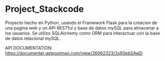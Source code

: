 # Project_Stackcode

Proyecto hecho en Python, usando el Framework Flask para la creacion de una pagina web y un API RESTful
y base de datos mySQL para almacenar a los usuarios.
Se utilizo SQLAlchemy como ORM para interactuar con la base de datos relacional mySQL.


API DOCUMENTATION: https://documenter.getpostman.com/view/26062323/2s93ebSAwD